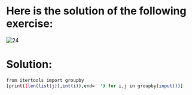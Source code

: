 # Here is the solution of the following exercise:
![24](https://github.com/lamia-datalover/Python_exercices/assets/145395677/f12dda2a-badf-48eb-846d-a482021d5c88)

# Solution:
```bash
from itertools import groupby
[print((len(list(j)),int(i)),end=' ') for i,j in groupby(input())]
```
